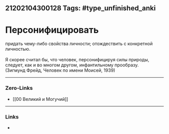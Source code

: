 21202104300128
Tags: #type_unfinished_anki
---
# Персонифицировать

придать чему-либо свойства личности; отождествить с конкретной личностью.<br><br>Я скорее считал бы, что человек, персонифицируя силы природы, следует, как и во многом другом, инфантильному прообразу.<br>(Зигмунд Фрейд, Человек по имени Моисей, 1939)

---
### Zero-Links
- [[00 Великий и Могучий]]
---
### Links
-
